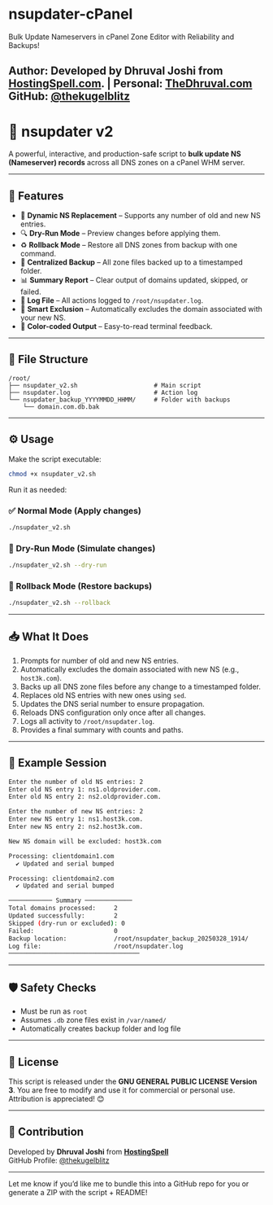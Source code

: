 # nsupdater-cPanel
Bulk Update Nameservers in cPanel Zone Editor with Reliability and Backups!

**Author:** Developed by **Dhruval Joshi from [HostingSpell.com](https://hostingspell.com/)**. | Personal: [TheDhruval.com](https://thedhruval.com/)
**GitHub:** [@thekugelblitz](https://github.com/thekugelblitz)  
---

# 🧠 nsupdater v2

A powerful, interactive, and production-safe script to **bulk update NS (Nameserver) records** across all DNS zones on a cPanel WHM server.

---

## 🚀 Features

- 🔄 **Dynamic NS Replacement** – Supports any number of old and new NS entries.  
- 🔍 **Dry-Run Mode** – Preview changes before applying them.  
- ♻️ **Rollback Mode** – Restore all DNS zones from backup with one command.  
- 📁 **Centralized Backup** – All zone files backed up to a timestamped folder.  
- 📊 **Summary Report** – Clear output of domains updated, skipped, or failed.  
- 🧾 **Log File** – All actions logged to `/root/nsupdater.log`.  
- 🧠 **Smart Exclusion** – Automatically excludes the domain associated with your new NS.  
- 🎨 **Color-coded Output** – Easy-to-read terminal feedback.

---

## 📂 File Structure

```
/root/
├── nsupdater_v2.sh                     # Main script
├── nsupdater.log                       # Action log
└── nsupdater_backup_YYYYMMDD_HHMM/     # Folder with backups
    └── domain.com.db.bak
```

---

## ⚙️ Usage

Make the script executable:

```bash
chmod +x nsupdater_v2.sh
```

Run it as needed:

### ✅ Normal Mode (Apply changes)

```bash
./nsupdater_v2.sh
```

### 🧪 Dry-Run Mode (Simulate changes)

```bash
./nsupdater_v2.sh --dry-run
```

### 🔁 Rollback Mode (Restore backups)

```bash
./nsupdater_v2.sh --rollback
```

---

## 📥 What It Does

1. Prompts for number of old and new NS entries.
2. Automatically excludes the domain associated with new NS (e.g., `host3k.com`).
3. Backs up all DNS zone files before any change to a timestamped folder.
4. Replaces old NS entries with new ones using `sed`.
5. Updates the DNS serial number to ensure propagation.
6. Reloads DNS configuration only once after all changes.
7. Logs all activity to `/root/nsupdater.log`.
8. Provides a final summary with counts and paths.

---

## 🧰 Example Session

```bash
Enter the number of old NS entries: 2
Enter old NS entry 1: ns1.oldprovider.com.
Enter old NS entry 2: ns2.oldprovider.com.

Enter the number of new NS entries: 2
Enter new NS entry 1: ns1.host3k.com.
Enter new NS entry 2: ns2.host3k.com.

New NS domain will be excluded: host3k.com

Processing: clientdomain1.com
  ✔ Updated and serial bumped

Processing: clientdomain2.com
  ✔ Updated and serial bumped

──────────── Summary ─────────────
Total domains processed:     2
Updated successfully:        2
Skipped (dry-run or excluded): 0
Failed:                      0
Backup location:             /root/nsupdater_backup_20250328_1914/
Log file:                    /root/nsupdater.log
────────────────────────────────────
```

---

## 🛡️ Safety Checks

- Must be run as `root`
- Assumes `.db` zone files exist in `/var/named/`
- Automatically creates backup folder and log file

---


## **📜 License**
This script is released under the **GNU GENERAL PUBLIC LICENSE Version 3**. You are free to modify and use it for commercial or personal use. Attribution is appreciated! 😊

---

## **🤝 Contribution**
Developed by **Dhruval Joshi** from **[HostingSpell](https://hostingspell.com)**  
GitHub Profile: [@thekugelblitz](https://github.com/thekugelblitz)

---

Let me know if you’d like me to bundle this into a GitHub repo for you or generate a ZIP with the script + README!

